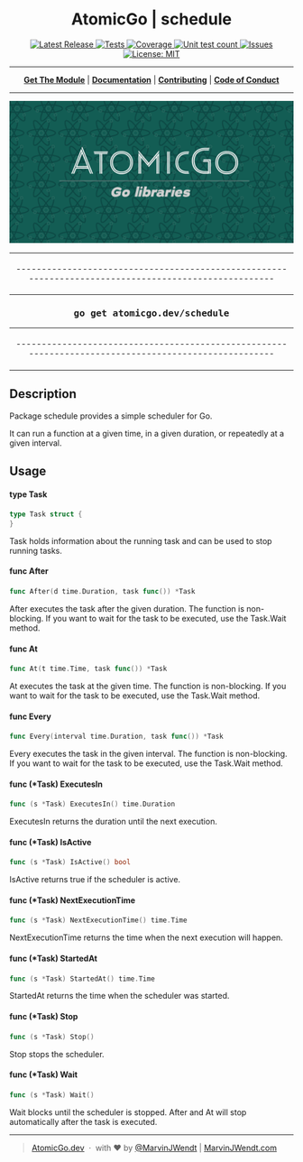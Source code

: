 <h1 align="center">AtomicGo | schedule</h1>

<p align="center">

<a href="https://github.com/atomicgo/schedule/releases">
<img src="https://img.shields.io/github/v/release/atomicgo/schedule?style=flat-square" alt="Latest Release">
</a>

<a href="https://codecov.io/gh/atomicgo/schedule" target="_blank">
<img src="https://img.shields.io/github/workflow/status/atomicgo/schedule/Go?label=tests&style=flat-square" alt="Tests">
</a>

<a href="https://codecov.io/gh/atomicgo/schedule" target="_blank">
<img src="https://img.shields.io/codecov/c/gh/atomicgo/schedule?color=magenta&logo=codecov&style=flat-square" alt="Coverage">
</a>

<a href="https://codecov.io/gh/atomicgo/schedule">
<!-- unittestcount:start --><img src="https://img.shields.io/badge/Unit_Tests-0-magenta?style=flat-square" alt="Unit test count"><!-- unittestcount:end -->
</a>

<a href="https://github.com/atomicgo/schedule/issues">
<img src="https://img.shields.io/github/issues/atomicgo/schedule.svg?style=flat-square" alt="Issues">
</a>

<a href="https://opensource.org/licenses/MIT" target="_blank">
<img src="https://img.shields.io/badge/License-MIT-yellow.svg?style=flat-square" alt="License: MIT">
</a>

</p>

---

<p align="center">
<strong><a href="#install">Get The Module</a></strong>
|
<strong><a href="https://pkg.go.dev/atomicgo.dev/schedule#section-documentation" target="_blank">Documentation</a></strong>
|
<strong><a href="https://github.com/atomicgo/atomicgo/blob/main/CONTRIBUTING.md" target="_blank">Contributing</a></strong>
|
<strong><a href="https://github.com/atomicgo/atomicgo/blob/main/CODE_OF_CONDUCT.md" target="_blank">Code of Conduct</a></strong>
</p>

---

<p align="center">
  <img src="https://raw.githubusercontent.com/atomicgo/atomicgo/main/assets/header.png" alt="AtomicGo">
</p>

<p align="center">
<table>
<tbody>
<td align="center">
<img width="2000" height="0"><br>
  -----------------------------------------------------------------------------------------------------
<img width="2000" height="0">
</td>
</tbody>
</table>
</p>
<h3  align="center"><pre>go get atomicgo.dev/schedule</pre></h3>
<p align="center">
<table>
<tbody>
<td align="center">
<img width="2000" height="0"><br>
   -----------------------------------------------------------------------------------------------------
<img width="2000" height="0">
</td>
</tbody>
</table>
</p>

## Description

Package schedule provides a simple scheduler for Go.

It can run a function at a given time, in a given duration, or repeatedly at a
given interval.


## Usage

#### type Task

```go
type Task struct {
}
```

Task holds information about the running task and can be used to stop running
tasks.

#### func  After

```go
func After(d time.Duration, task func()) *Task
```
After executes the task after the given duration. The function is non-blocking.
If you want to wait for the task to be executed, use the Task.Wait method.

#### func  At

```go
func At(t time.Time, task func()) *Task
```
At executes the task at the given time. The function is non-blocking. If you
want to wait for the task to be executed, use the Task.Wait method.

#### func  Every

```go
func Every(interval time.Duration, task func()) *Task
```
Every executes the task in the given interval. The function is non-blocking. If
you want to wait for the task to be executed, use the Task.Wait method.

#### func (*Task) ExecutesIn

```go
func (s *Task) ExecutesIn() time.Duration
```
ExecutesIn returns the duration until the next execution.

#### func (*Task) IsActive

```go
func (s *Task) IsActive() bool
```
IsActive returns true if the scheduler is active.

#### func (*Task) NextExecutionTime

```go
func (s *Task) NextExecutionTime() time.Time
```
NextExecutionTime returns the time when the next execution will happen.

#### func (*Task) StartedAt

```go
func (s *Task) StartedAt() time.Time
```
StartedAt returns the time when the scheduler was started.

#### func (*Task) Stop

```go
func (s *Task) Stop()
```
Stop stops the scheduler.

#### func (*Task) Wait

```go
func (s *Task) Wait()
```
Wait blocks until the scheduler is stopped. After and At will stop automatically
after the task is executed.

---

> [AtomicGo.dev](https://atomicgo.dev) &nbsp;&middot;&nbsp;
> with ❤️ by [@MarvinJWendt](https://github.com/MarvinJWendt) |
> [MarvinJWendt.com](https://marvinjwendt.com)
